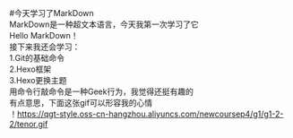 #今天学习了MarkDown  
MarkDown是一种超文本语言，今天我第一次学习了它  
Hello MarkDown！  
接下来我还会学习：     
1.Git的基础命令  
2.Hexo框架  
3.Hexo更换主题     
用命令行敲命令是一种Geek行为，我觉得还挺有趣的  
有点意思，下面这张gif可以形容我的心情  
！https://qgt-style.oss-cn-hangzhou.aliyuncs.com/newcoursep4/g1/g1-2-2/tenor.gif


